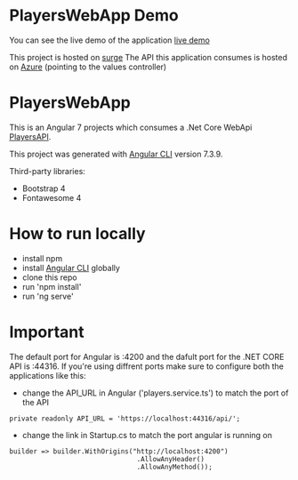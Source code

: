 # PlayersWebApp Demo

You can see the live demo of the application [live demo](http://tight-knowledge.surge.sh/)

This project is hosted on [surge](https://surge.sh/)
The API this application consumes is hosted on [Azure](https://playersapi20190603104754.azurewebsites.net/api/values) (pointing to the values controller) 

# PlayersWebApp 
This is an Angular 7 projects which consumes a .Net Core WebApi [PlayersAPI](https://github.com/morsix/PlayersAPI).

This project was generated with [Angular CLI](https://github.com/angular/angular-cli) version 7.3.9.

Third-party libraries:

- Bootstrap 4
- Fontawesome 4


# How to run locally
- install npm
- install [Angular CLI](https://github.com/angular/angular-cli) globally
- clone this repo
- run 'npm install'
- run 'ng serve'

# Important
The default port for Angular is :4200 and the dafult port for the .NET CORE API is :44316. If you're using diffrent ports make sure to configure both the applications like this:

- change the API_URL in Angular ('players.service.ts') to match the port of the API

```
private readonly API_URL = 'https://localhost:44316/api/';

```

- change the link in Startup.cs to match the port angular is running on

```
builder => builder.WithOrigins("http://localhost:4200")
                                .AllowAnyHeader()
                                .AllowAnyMethod());
```





